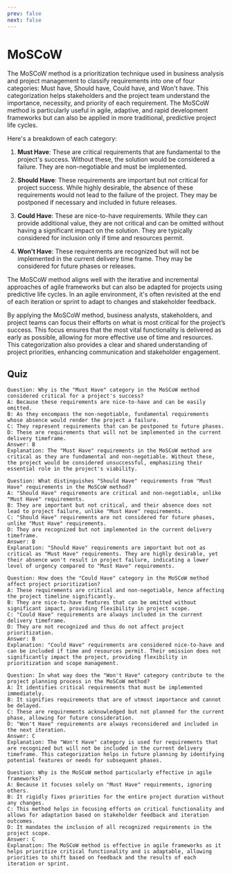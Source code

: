 ```yaml
---
prev: false
next: false
---
```


# MoSCoW

The MoSCoW method is a prioritization technique used in business analysis and project management to classify requirements into one of four categories: Must have, Should have, Could have, and Won't have. This categorization helps stakeholders and the project team understand the importance, necessity, and priority of each requirement. The MoSCoW method is particularly useful in agile, adaptive, and rapid development frameworks but can also be applied in more traditional, predictive project life cycles.

Here's a breakdown of each category:

1. **Must Have**: These are critical requirements that are fundamental to the project's success. Without these, the solution would be considered a failure. They are non-negotiable and must be implemented.

2. **Should Have**: These requirements are important but not critical for project success. While highly desirable, the absence of these requirements would not lead to the failure of the project. They may be postponed if necessary and included in future releases.

3. **Could Have**: These are nice-to-have requirements. While they can provide additional value, they are not critical and can be omitted without having a significant impact on the solution. They are typically considered for inclusion only if time and resources permit.

4. **Won't Have**: These requirements are recognized but will not be implemented in the current delivery time frame. They may be considered for future phases or releases.

The MoSCoW method aligns well with the iterative and incremental approaches of agile frameworks but can also be adapted for projects using predictive life cycles. In an agile environment, it's often revisited at the end of each iteration or sprint to adapt to changes and stakeholder feedback.

By applying the MoSCoW method, business analysts, stakeholders, and project teams can focus their efforts on what is most critical for the project’s success. This focus ensures that the most vital functionality is delivered as early as possible, allowing for more effective use of time and resources. This categorization also provides a clear and shared understanding of project priorities, enhancing communication and stakeholder engagement.

## Quiz

```quiz
Question: Why is the "Must Have" category in the MoSCoW method considered critical for a project's success?
A: Because these requirements are nice-to-have and can be easily omitted.
B: As they encompass the non-negotiable, fundamental requirements whose absence would render the project a failure.
C: They represent requirements that can be postponed to future phases.
D: These are requirements that will not be implemented in the current delivery timeframe.
Answer: B
Explanation: The "Must Have" requirements in the MoSCoW method are critical as they are fundamental and non-negotiable. Without these, the project would be considered unsuccessful, emphasizing their essential role in the project's viability.

Question: What distinguishes "Should Have" requirements from "Must Have" requirements in the MoSCoW method?
A: "Should Have" requirements are critical and non-negotiable, unlike "Must Have" requirements.
B: They are important but not critical, and their absence does not lead to project failure, unlike "Must Have" requirements.
C: "Should Have" requirements are not considered for future phases, unlike "Must Have" requirements.
D: They are recognized but not implemented in the current delivery timeframe.
Answer: B
Explanation: "Should Have" requirements are important but not as critical as "Must Have" requirements. They are highly desirable, yet their absence won't result in project failure, indicating a lower level of urgency compared to "Must Have" requirements.

Question: How does the "Could Have" category in the MoSCoW method affect project prioritization?
A: These requirements are critical and non-negotiable, hence affecting the project timeline significantly.
B: They are nice-to-have features that can be omitted without significant impact, providing flexibility in project scope.
C: "Could Have" requirements are always included in the current delivery timeframe.
D: They are not recognized and thus do not affect project prioritization.
Answer: B
Explanation: "Could Have" requirements are considered nice-to-have and can be included if time and resources permit. Their omission does not significantly impact the project, providing flexibility in prioritization and scope management.

Question: In what way does the "Won't Have" category contribute to the project planning process in the MoSCoW method?
A: It identifies critical requirements that must be implemented immediately.
B: It signifies requirements that are of utmost importance and cannot be delayed.
C: These are requirements acknowledged but not planned for the current phase, allowing for future consideration.
D: "Won't Have" requirements are always reconsidered and included in the next iteration.
Answer: C
Explanation: The "Won't Have" category is used for requirements that are recognized but will not be included in the current delivery timeframe. This categorization helps in future planning by identifying potential features or needs for subsequent phases.

Question: Why is the MoSCoW method particularly effective in agile frameworks?
A: Because it focuses solely on "Must Have" requirements, ignoring others.
B: It rigidly fixes priorities for the entire project duration without any changes.
C: This method helps in focusing efforts on critical functionality and allows for adaptation based on stakeholder feedback and iteration outcomes.
D: It mandates the inclusion of all recognized requirements in the project scope.
Answer: C
Explanation: The MoSCoW method is effective in agile frameworks as it helps prioritize critical functionality and is adaptable, allowing priorities to shift based on feedback and the results of each iteration or sprint.
```
